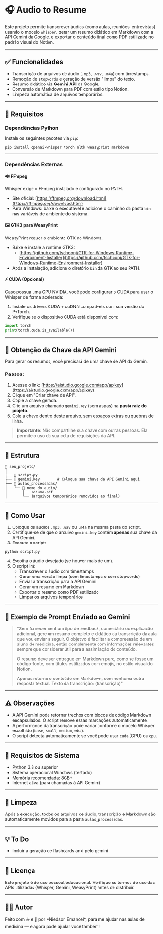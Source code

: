 # 🎧 Audio to Resume

Este projeto permite transcrever áudios (como aulas, reuniões, entrevistas) usando o modelo [`whisper`](https://github.com/openai/whisper), gerar um resumo didático em Markdown com a API Gemini da Google, e exportar o conteúdo final como PDF estilizado no padrão visual do Notion.

---

## ✅ Funcionalidades

- Transcrição de arquivos de áudio (`.mp3`, `.wav`, `.m4a`) com timestamps.
- Remoção de `stopwords` e geração de versão "limpa" do texto.
- Resumo didático via **Gemini API** da Google.
- Conversão de Markdown para PDF com estilo tipo Notion.
- Limpeza automática de arquivos temporários.

---

## 🚀 Requisitos

### Dependências Python

Instale os seguintes pacotes via `pip`:

```bash
pip install openai-whisper torch nltk weasyprint markdown
```

---

### Dependências Externas

#### 🔊 FFmpeg

Whisper exige o FFmpeg instalado e configurado no PATH.

- Site oficial: [https://ffmpeg.org/download.html](https://ffmpeg.org/download.html)
- Para Windows: baixe o executável e adicione o caminho da pasta `bin` nas variáveis de ambiente do sistema.

#### 🖼️ GTK3 para WeasyPrint

WeasyPrint requer o ambiente GTK no Windows.

- Baixe e instale a runtime GTK3:
  - [https://github.com/tschoonj/GTK-for-Windows-Runtime-Environment-Installer](https://github.com/tschoonj/GTK-for-Windows-Runtime-Environment-Installer)
- Após a instalação, adicione o diretório `bin` da GTK ao seu PATH.

#### ⚡ CUDA (Opcional)

Caso possua uma GPU NVIDIA, você pode configurar o CUDA para usar o Whisper de forma acelerada:

1. Instale os drivers CUDA + cuDNN compatíveis com sua versão do PyTorch.
2. Verifique se o dispositivo CUDA está disponível com:

```python
import torch
print(torch.cuda.is_available())
```

---

## 🔑 Obtenção da Chave da API Gemini

Para gerar os resumos, você precisará de uma chave de API do Gemini.

### Passos:

1. Acesse o link: [https://aistudio.google.com/app/apikey](https://aistudio.google.com/app/apikey)
2. Clique em "Criar chave de API".
3. Copie a chave gerada.
4. Crie um arquivo chamado `gemini.key` (sem aspas) na **pasta raiz do projeto**.
5. Cole a chave dentro deste arquivo, sem espaços extras ou quebras de linha.

> **Importante**: Não compartilhe sua chave com outras pessoas. Ela permite o uso da sua cota de requisições da API.

---

## 📁 Estrutura

```
📂 seu_projeto/
│
├── 📜 script.py
├── 🔑 gemini.key        # Coloque sua chave da API Gemini aqui
├── 📂 aulas_processadas/
│   └── 📂 nome_do_audio/
│       ├── resumo.pdf
│       └── (arquivos temporários removidos ao final)
```

---

## 🧠 Como Usar

1. Coloque os áudios `.mp3`, `.wav` ou `.m4a` na mesma pasta do script.
2. Certifique-se de que o arquivo `gemini.key` contém **apenas** sua chave da API Gemini.
3. Execute o script:

```bash
python script.py
```

4. Escolha o áudio desejado (se houver mais de um).
5. O script irá:
   - Transcrever o áudio com timestamps
   - Gerar uma versão limpa (sem timestamps e sem stopwords)
   - Enviar a transcrição para a API Gemini
   - Gerar um resumo em Markdown
   - Exportar o resumo como PDF estilizado
   - Limpar os arquivos temporários

---

## 📝 Exemplo de Prompt Enviado ao Gemini

> "Sem fornecer nenhum tipo de feedback, comentário ou explicação adicional, gere um resumo completo e didático da transcrição da aula que vou enviar a seguir. O objetivo é facilitar a compreensão de um aluno de medicina, então complemente com informações relevantes sempre que considerar útil para a assimilação do conteúdo.
>
> O resumo deve ser entregue em Markdown puro, como se fosse um código-fonte, com títulos estilizados com emojis, no estilo visual do Notion.
>
> Apenas retorne o conteúdo em Markdown, sem nenhuma outra resposta textual. Texto da transcrição: (transcrição)"

---

## ⚠️ Observações

- A API Gemini pode retornar trechos com blocos de código Markdown encapsulados. O script remove essas marcações automaticamente.
- A performance da transcrição pode variar conforme o modelo Whisper escolhido (`base`, `small`, `medium`, etc.).
- O script detecta automaticamente se você pode usar `cuda` (GPU) ou `cpu`.

---

## 📌 Requisitos de Sistema

- Python 3.8 ou superior
- Sistema operacional Windows (testado)
- Memória recomendada: 8GB+
- Internet ativa (para chamadas à API Gemini)

---

## 🧼 Limpeza

Após a execução, todos os arquivos de áudio, transcrição e Markdown são automaticamente movidos para a pasta `aulas_processadas`.

---

## 💡 To Do

- Incluir a geração de flashcards anki pelo gemini

---

## 📜 Licença

Este projeto é de uso pessoal/educacional. Verifique os termos de uso das APIs utilizadas (Whisper, Gemini, WeasyPrint) antes de distribuir.

---

## 👨‍💻 Autor

Feito com ☕ e 🧠 por \*Niedson Emanoel\*, para me ajudar nas aulas de medicina — e agora pode ajudar você também!
